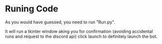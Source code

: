 # Runing Code
As you would have guessed, you need to run "Run.py".

It will run a tkinter window aking you for confirmation (avoiding accidental runs and request to the discord api)
click launch to definitely launch the bot.

